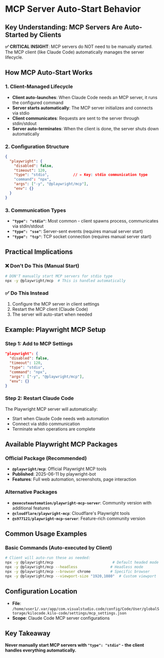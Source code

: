 # MCP Server Auto-Start Behavior

## Key Understanding: MCP Servers Are Auto-Started by Clients

**✅ CRITICAL INSIGHT**: MCP servers do NOT need to be manually started. The MCP client (like Claude Code) automatically manages the server lifecycle.

## How MCP Auto-Start Works

### 1. Client-Managed Lifecycle
- **Client auto-launches**: When Claude Code needs an MCP server, it runs the configured command
- **Server starts automatically**: The MCP server initializes and connects via stdio
- **Client communicates**: Requests are sent to the server through stdin/stdout
- **Server auto-terminates**: When the client is done, the server shuts down automatically

### 2. Configuration Structure
```json
{
  "playwright": {
    "disabled": false,
    "timeout": 120,
    "type": "stdio",           // ← Key: stdio communication type
    "command": "npx",
    "args": ["-y", "@playwright/mcp"],
    "env": {}
  }
}
```

### 3. Communication Types
- **`"type": "stdio"`**: Most common - client spawns process, communicates via stdin/stdout
- **`"type": "sse"`**: Server-sent events (requires manual server start)
- **`"type": "tcp"`**: TCP socket connection (requires manual server start)

## Practical Implications

### ❌ Don't Do This (Manual Start)
```bash
# DON'T manually start MCP servers for stdio type
npx -y @playwright/mcp  # This is handled automatically
```

### ✅ Do This Instead
1. Configure the MCP server in client settings
2. Restart the MCP client (Claude Code)
3. The server will auto-start when needed

## Example: Playwright MCP Setup

### Step 1: Add to MCP Settings
```json
"playwright": {
  "disabled": false,
  "timeout": 120,
  "type": "stdio",
  "command": "npx",
  "args": ["-y", "@playwright/mcp"],
  "env": {}
}
```

### Step 2: Restart Claude Code
The Playwright MCP server will automatically:
- Start when Claude Code needs web automation
- Connect via stdio communication
- Terminate when operations are complete

## Available Playwright MCP Packages

### Official Package (Recommended)
- **`@playwright/mcp`**: Official Playwright MCP tools
- **Published**: 2025-06-11 by playwright-bot
- **Features**: Full web automation, screenshots, page interaction

### Alternative Packages
- **`@executeautomation/playwright-mcp-server`**: Community version with additional features
- **`@cloudflare/playwright-mcp`**: Cloudflare's Playwright tools
- **`@s977121/playwright-mcp-server`**: Feature-rich community version

## Common Usage Examples

### Basic Commands (Auto-executed by Client)
```bash
# Client will auto-run these as needed:
npx -y @playwright/mcp                           # Default headed mode
npx -y @playwright/mcp --headless               # Headless mode
npx -y @playwright/mcp --browser chrome         # Specific browser
npx -y @playwright/mcp --viewport-size "1920,1080"  # Custom viewport
```

## Configuration Location
- **File**: `/home/user1/.var/app/com.visualstudio.code/config/Code/User/globalStorage/kilocode.kilo-code/settings/mcp_settings.json`
- **Scope**: Claude Code MCP server configurations

## Key Takeaway
**Never manually start MCP servers with `"type": "stdio"` - the client handles everything automatically.**